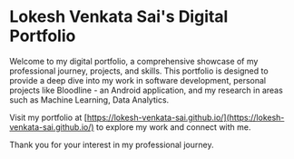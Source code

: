 # Lokesh Venkata Sai's Digital Portfolio

Welcome to my digital portfolio, a comprehensive showcase of my professional journey, projects, and skills. 
This portfolio is designed to provide a deep dive into my work in software development, personal projects like Bloodline - an Android application, 
and my research in areas such as Machine Learning, Data Analytics.


Visit my portfolio at [https://lokesh-venkata-sai.github.io/](https://lokesh-venkata-sai.github.io/) to explore my work and connect with me.

Thank you for your interest in my professional journey.
